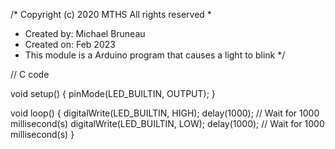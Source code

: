 
/* Copyright (c) 2020 MTHS All rights reserved
 *
 * Created by: Michael Bruneau
 * Created on: Feb 2023
 * This module is a Arduino program that causes a light to blink
*/

// C code

void setup()
{
  pinMode(LED_BUILTIN, OUTPUT);
}

void loop()
{
  digitalWrite(LED_BUILTIN, HIGH);
  delay(1000); // Wait for 1000 millisecond(s)
  digitalWrite(LED_BUILTIN, LOW);
  delay(1000); // Wait for 1000 millisecond(s)
}

